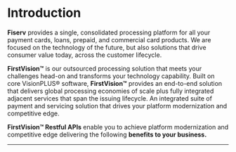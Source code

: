 # Introduction

**Fiserv** provides a single, consolidated processing platform for all your payment cards, loans, prepaid, and commercial card products. We are focused on the technology of the future, but also solutions that drive consumer value today, across the customer lifecycle.

**FirstVision™** is our outsourced processing solution that meets your challenges head-on and transforms your technology capability. Built on core VisionPLUS® software, **FirstVision™** provides an end-to-end solution that delivers global processing economies of scale plus fully integrated adjacent services that span the issuing lifecycle. An integrated suite of payment and servicing solution that drives your platform modernization and competitive edge.

**FirstVision™ Restful APIs** enable you to achieve platform modernization and competitive edge delivering the following **benefits to your business.**

---

<!-- type: row -->

<!-- type: card
title: Accelerating Your Time to Market
description: Extensive parameterization and service-based architecture with API enabled and a fully integrated suite of solutions for managing credit, debit, loans and payments ensures quicker application development and integration, rapid roll-out of new products and services.
-->

<!-- type: card
title: Helping You Ride the Latest Wave of Innovation
description: Platform architecture built around technology simplification and leveraging open APIs, reducing the cost of change and meeting your need for ongoing innovation to differentiate your product set – now and forward into the future.
-->

<!-- type: card
title: Enables Rapid Speed of Change / Speed to Market
description: FirstVision™ oriented architecture with open APIs enables service consumption rather than change management.
-->

<!-- type: row-end -->
